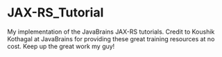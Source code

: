 # JAX-RS_Tutorial
My implementation of the JavaBrains JAX-RS tutorials. Credit to Koushik Kothagal at JavaBrains for providing
these great training resources at no cost. Keep up the great work my guy!
